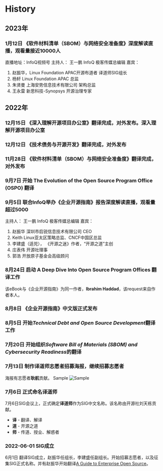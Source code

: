 # History

## 2023年

### 1月12日 《软件材料清单（SBOM）与网络安全准备度》深度解读直播，观看量接近10000人

直播地址：InfoQ视频号
主持人：
王一鹏 InfoQ 极客传媒总编辑
嘉宾：

1. 赵振华，Linux Foundation APAC开源布道者 译道师SIG组长
2. 杨轩  Linux Foundation APAC 总监
3. 朱贤曼 上海安势信息技术有限公司 架构总监
4. 王永雷  新思科技-Synopsys 开源治理专家

## 2022年

### 12月15日 《深入理解开源项目办公室》翻译完成，对外发布。深入理解开源项目办公室

### 12月12日 《技术债务与开源开发》翻译完成，对外发布

### 11月28日 《软件材料清单（SBOM）与网络安全准备度》翻译完成，对外发布

### 9月7日 开始 **The Evolution of the Open Source Program Office (OSPO)** 翻译

### 9月5日 联合InfoQ举办《企业开源指南》报告深度解读直播，观看量超过5000

主持人：
王一鹏 InfoQ 极客传媒总编辑
嘉宾：

1. 赵振华 深圳市启锐信息技术有限公司 CEO
2. Keith Linux亚太区策略总监、CNCF中国区总监
3. 李建盛（适兕）， 《开源之迷》作者，“开源之道”主创
4. 庄表伟 开源社理事
5. 郭浩 开放原子基金会高级顾问

### 8月24日 启动 **A Deep Dive Into Open Source Program Offices** 翻译工作

该eBook与《企业开源指南》为同一作者，**Ibrahim Haddad**，该request来自作者本人。

### 8月8日 《企业开源指南》中文版正式发布

### 8月5日 开始***Technical Debt and Open Source Development***翻译工作

### 7月20日 开始组织***Software Bill of Materials (SBOM) and Cybersecurity Readiness***的翻译  

### 7月13日 制作译道师志愿者招募海报，继续招募志愿者

海报有志愿者**耿航**贡献。
Sample
![Sample](./images/poster.png)

### 7月6日 正式命名**译道师**

7月6日SIG会议上，正式确定**译道师**作为SIG中文名称。该名称由开源社刘天栋贡献。

- **译** - 翻译、解译
- **道** - 开源之道
- **师** - 传道、授业、解惑者

### 2022-06-01 SIG成立

6月1日 翻译SIG成立，赵振华任组长，李建盛任副组长。开始招募志愿者，以及征集SIG正式名称。并有赵振华开始翻译[A Guide to Enterprise Open Source](https://8112310.fs1.hubspotusercontent-na1.net/hubfs/8112310/LF%20Research/LF%20Research%20Guide%20to%20Enterprise%20Open%20Source.pdf)。
